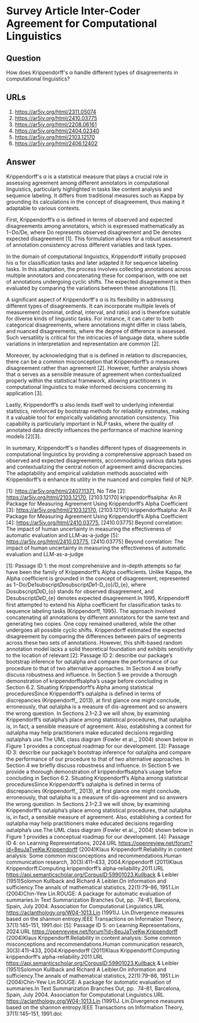# Survey Article Inter-Coder Agreement for Computational Linguistics

## Question

How does Krippendorff's α handle different types of disagreements in computational linguistics?

## URLs

1. https://ar5iv.org/html/2311.05074
2. https://ar5iv.org/html/2410.03775
3. https://ar5iv.org/html/2208.06161
4. https://ar5iv.org/html/2404.02340
5. https://ar5iv.org/html/2103.12170
6. https://ar5iv.org/html/2406.12402

## Answer

Krippendorff's α is a statistical measure that plays a crucial role in assessing agreement among different annotators in computational linguistics, particularly highlighted in tasks like content analysis and sequence labeling. It differs from traditional measures such as Kappa by grounding its calculations in the concept of disagreement, thus making it adaptable to various contexts.

First, Krippendorff’s α is defined in terms of observed and expected disagreements among annotators, which is expressed mathematically as 1−Do/De, where Do represents observed disagreement and De denotes expected disagreement [1]. This formulation allows for a robust assessment of annotation consistency across different variables and task types.

In the domain of computational linguistics, Krippendorff initially proposed his α for classification tasks and later adapted it for sequence labeling tasks. In this adaptation, the process involves collecting annotations across multiple annotators and concatenating these for comparison, with one set of annotations undergoing cyclic shifts. The expected disagreement is then evaluated by comparing the variations between these annotations [1].

A significant aspect of Krippendorff's α is its flexibility in addressing different types of disagreements. It can incorporate multiple levels of measurement (nominal, ordinal, interval, and ratio) and is therefore suitable for diverse kinds of linguistic tasks. For instance, it can cater to both categorical disagreements, where annotations might differ in class labels, and nuanced disagreements, where the degree of difference is assessed. Such versatility is critical for the intricacies of language data, where subtle variations in interpretation and representation are common [2].

Moreover, by acknowledging that α is defined in relation to discrepancies, there can be a common misconception that Krippendorff’s α measures disagreement rather than agreement [2]. However, further analysis shows that α serves as a sensible measure of agreement when contextualized properly within the statistical framework, allowing practitioners in computational linguistics to make informed decisions concerning its application [3].

Lastly, Krippendorff’s α also lends itself well to underlying inferential statistics, reinforced by bootstrap methods for reliability estimates, making it a valuable tool for empirically validating annotation consistency. This capability is particularly important in NLP tasks, where the quality of annotated data directly influences the performance of machine learning models [2][3].

In summary, Krippendorff's α handles different types of disagreements in computational linguistics by providing a comprehensive approach based on observed and expected disagreements, accommodating various data types and contextualizing the central notion of agreement amid discrepancies. The adaptability and empirical validation methods associated with Krippendorff’s α enhance its utility in the nuanced and complex field of NLP.

[1]: https://ar5iv.org/html/2407.11371, No Title
[2]: https://ar5iv.org/html/2103.12170, [2103.12170] krippendorffsalpha: An R Package for Measuring Agreement Using Krippendorff’s Alpha Coefficient
[3]: https://ar5iv.org/html/2103.12170, [2103.12170] krippendorffsalpha: An R Package for Measuring Agreement Using Krippendorff’s Alpha Coefficient
[4]: https://ar5iv.org/html/2410.03775, [2410.03775] Beyond correlation: The impact of human uncertainty in measuring the effectiveness of automatic evaluation and LLM-as-a-judge
[5]: https://ar5iv.org/html/2410.03775, [2410.03775] Beyond correlation: The impact of human uncertainty in measuring the effectiveness of automatic evaluation and LLM-as-a-judge

[1]: Passage ID 1: the most comprehensive and in-depth attempts so far have been the family of Krippendorff’s Alpha coefficients. Unlike Kappa, the Alpha coefficient is grounded in the concept of disagreement, represented as 1−Do/De1subscript𝐷𝑜subscript𝐷𝑒1-D_{o}/D_{e}, where Dosubscript𝐷𝑜D_{o} stands for observed disagreement, and Desubscript𝐷𝑒D_{e} denotes expected disagreement.In 1995, Krippendorff first attempted to extend his Alpha coefficient for classification tasks to sequence labeling tasks (Krippendorff, 1995). The approach involved concatenating all annotations by different annotators for the same text and generating two copies. One copy remained unaltered, while the other undergoes all possible cyclic shifts. Krippendorff estimated the expected disagreement by comparing the differences between pairs of segments across these two sets of annotations. However, this shift-based random annotation model lacks a solid theoretical foundation and exhibits sensitivity to the location of relevant
[2]: Passage ID 2: describe our package’s bootstrap inference for α𝛼\alpha and compare the performance of our procedure to that of two alternative approaches. In Section 4 we briefly discuss robustness and influence. In Section 5 we provide a thorough demonstration of krippendorffsalpha’s usage before concluding in Section 6.2. Situating Krippendorff’s Alpha among statistical proceduresSince Krippendorff’s α𝛼\alpha is defined in terms of discrepancies (Krippendorff,, 2013), at first glance one might conclude, erroneously, that α𝛼\alpha is a measure of dis-agreement and so answers the wrong question. In Sections 2.1–2.3 we will show, by examining Krippendorff’s α𝛼\alpha’s place among statistical procedures, that α𝛼\alpha is, in fact, a sensible measure of agreement. Also, establishing a context for α𝛼\alpha may help practitioners make educated decisions regarding α𝛼\alpha’s use.The UML class diagram (Fowler et al.,, 2004) shown below in Figure 1 provides a conceptual roadmap for our development.
[3]: Passage ID 3: describe our package’s bootstrap inference for α𝛼\alpha and compare the performance of our procedure to that of two alternative approaches. In Section 4 we briefly discuss robustness and influence. In Section 5 we provide a thorough demonstration of krippendorffsalpha’s usage before concluding in Section 6.2. Situating Krippendorff’s Alpha among statistical proceduresSince Krippendorff’s α𝛼\alpha is defined in terms of discrepancies (Krippendorff,, 2013), at first glance one might conclude, erroneously, that α𝛼\alpha is a measure of dis-agreement and so answers the wrong question. In Sections 2.1–2.3 we will show, by examining Krippendorff’s α𝛼\alpha’s place among statistical procedures, that α𝛼\alpha is, in fact, a sensible measure of agreement. Also, establishing a context for α𝛼\alpha may help practitioners make educated decisions regarding α𝛼\alpha’s use.The UML class diagram (Fowler et al.,, 2004) shown below in Figure 1 provides a conceptual roadmap for our development.
[4]: Passage ID 4: on Learning Representations, 2024.URL https://openreview.net/forum?id=8euJaTveKw.Krippendorff (2004)Klaus Krippendorff.Reliability in content analysis: Some common misconceptions and recommendations.Human communication research, 30(3):411–433, 2004.Krippendorff (2011)Klaus Krippendorff.Computing krippendorff’s alpha-reliability.2011.URL https://api.semanticscholar.org/CorpusID:59901023.Kullback & Leibler (1951)Solomon Kullback and Richard A Leibler.On information and sufficiency.The annals of mathematical statistics, 22(1):79–86, 1951.Lin (2004)Chin-Yew Lin.ROUGE: A package for automatic evaluation of summaries.In Text Summarization Branches Out, pp.  74–81, Barcelona, Spain, July 2004. Association for Computational Linguistics.URL https://aclanthology.org/W04-1013.Lin (1991)J. Lin.Divergence measures based on the shannon entropy.IEEE Transactions on Information Theory, 37(1):145–151, 1991.doi:
[5]: Passage ID 5: on Learning Representations, 2024.URL https://openreview.net/forum?id=8euJaTveKw.Krippendorff (2004)Klaus Krippendorff.Reliability in content analysis: Some common misconceptions and recommendations.Human communication research, 30(3):411–433, 2004.Krippendorff (2011)Klaus Krippendorff.Computing krippendorff’s alpha-reliability.2011.URL https://api.semanticscholar.org/CorpusID:59901023.Kullback & Leibler (1951)Solomon Kullback and Richard A Leibler.On information and sufficiency.The annals of mathematical statistics, 22(1):79–86, 1951.Lin (2004)Chin-Yew Lin.ROUGE: A package for automatic evaluation of summaries.In Text Summarization Branches Out, pp.  74–81, Barcelona, Spain, July 2004. Association for Computational Linguistics.URL https://aclanthology.org/W04-1013.Lin (1991)J. Lin.Divergence measures based on the shannon entropy.IEEE Transactions on Information Theory, 37(1):145–151, 1991.doi: